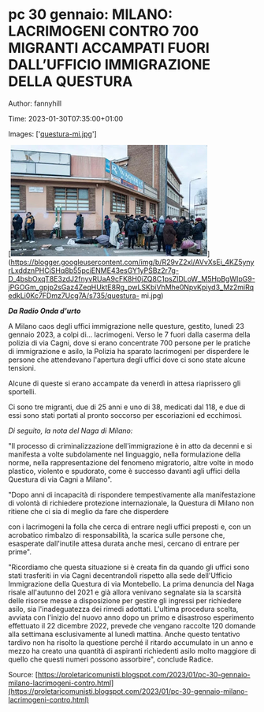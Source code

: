 # pc 30 gennaio: MILANO: LACRIMOGENI CONTRO 700 MIGRANTI ACCAMPATI FUORI DALL&#8217;UFFICIO IMMIGRAZIONE DELLA QUESTURA

Author: fannyhill

Time: 2023-01-30T07:35:00+01:00

Images: ['[questura-mi.jpg](https://blogger.googleusercontent.com/img/b/R29vZ2xl/AVvXsEi_4KZ5ynyrLxddznPHCjSHq8b55pciENME43esGY1yPSBz2r7g-D_4bsbOxqT8E3zdJ2fnyvRUaA9cFK8H0jZQ8C1psZlDLoW_M5HpBgWIpG9-jPGOGm_gpjp2sGaz4ZeqHUktE8Rg_pwLSKbiVhMhe0NpvKpiyd3_Mz2miRqedkLi0Kc7FDmz7Ucg7A/w400-h226/questura-mi.jpg)']

<!--METADATA-->

[![](../Images/questura-mi.jpg)](https://blogger.googleusercontent.com/img/b/R29vZ2xl/AVvXsEi_4KZ5ynyrLxddznPHCjSHq8b55pciENME43esGY1yPSBz2r7g-D_4bsbOxqT8E3zdJ2fnyvRUaA9cFK8H0jZQ8C1psZlDLoW_M5HpBgWIpG9-jPGOGm_gpjp2sGaz4ZeqHUktE8Rg_pwLSKbiVhMhe0NpvKpiyd3_Mz2miRqedkLi0Kc7FDmz7Ucg7A/s735/questura-
mi.jpg)

**_Da Radio Onda d'urto_**

A Milano caos degli uffici immigrazione nelle questure, gestito, lunedì 23
gennaio 2023, a colpi di… lacrimogeni. Verso le 7 fuori dalla caserma della
polizia di via Cagni, dove si erano concentrate 700 persone per le pratiche di
immigrazione e asilo, la Polizia ha sparato lacrimogeni per disperdere le
persone che attendevano l'apertura degli uffici dove ci sono state alcune
tensioni.

Alcune di queste si erano accampate da venerdì in attesa riaprissero gli
sportelli.

Ci sono tre migranti, due di 25 anni e uno di 38, medicati dal 118, e due di
essi sono stati portati al pronto soccorso per escoriazioni ed ecchimosi.

 _Di seguito, la nota del Naga di Milano:_

"Il processo di criminalizzazione dell'immigrazione è in atto da decenni e si
manifesta a volte subdolamente nel linguaggio, nella formulazione della norme,
nella rappresentazione del fenomeno migratorio, altre volte in modo plastico,
violento e spudorato, come è successo davanti agli uffici della Questura di
via Cagni a Milano".

"Dopo anni di incapacità di rispondere tempestivamente alla manifestazione di
volontà di richiedere protezione internazionale, la Questura di Milano non
ritiene che ci sia di meglio da fare che disperdere

con i lacrimogeni la folla che cerca di entrare negli uffici preposti e, con
un acrobatico rimbalzo di responsabilità, la scarica sulle persone che,
esasperate dall'inutile attesa durata anche mesi, cercano di entrare per
prime".

"Ricordiamo che questa situazione si è creata fin da quando gli uffici sono
stati trasferiti in via Cagni decentrandoli rispetto alla sede dell'Ufficio
Immigrazione della Questura di via Montebello. La prima denuncia del Naga
risale all'autunno del 2021 e già allora venivano segnalate sia la scarsità
delle risorse messe a disposizione per gestire gli ingressi per richiedere
asilo, sia l'inadeguatezza dei rimedi adottati. L'ultima procedura scelta,
avviata con l'inizio del nuovo anno dopo un primo e disastroso esperimento
effettuato il 22 dicembre 2022, prevede che vengano raccolte 120 domande alla
settimana esclusivamente al lunedì mattina. Anche questo tentativo tardivo non
ha risolto la questione perché il ritardo accumulato in un anno e mezzo ha
creato una quantità di aspiranti richiedenti asilo molto maggiore di quello
che questi numeri possono assorbire", conclude Radice.

Source: [https://proletaricomunisti.blogspot.com/2023/01/pc-30-gennaio-milano-lacrimogeni-contro.html](https://proletaricomunisti.blogspot.com/2023/01/pc-30-gennaio-milano-lacrimogeni-contro.html)